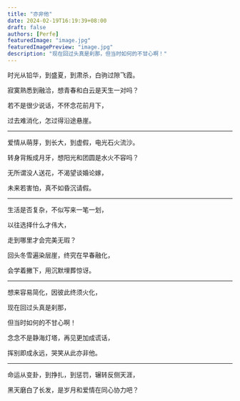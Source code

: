 ```yaml
---
title: "亦非他"
date: 2024-02-19T16:19:39+08:00
draft: false
authors: [Perfe]
featuredImage: "image.jpg"
featuredImagePreview: "image.jpg"
description: "现在回过头真是刹那，但当时如何的不甘心啊！"
---
```

<!--more-->

时光从铅华，到盛夏，到肃杀，白驹过隙飞霞。

寂寞熟悉到融洽，想青春和白云是天生一对吗？

若不是很少说话，不怀念花前月下，

过去难消化，怎过得沿途悬崖。

---

爱情从萌芽，到长大，到虚假，电光石火流沙。

转身背叛成月牙，想阳光和团圆是水火不容吗？

无所谓没人送花，不渴望谈婚论嫁，

未来若害怕，真不如昏沉请假。

---

生活是否复杂，不似写来一笔一划，

以往选择什么才伟大，

走到哪里才会完美无瑕？

回头冬雪遍染层崖，终究在早春融化，

会学着撇下，用沉默埋葬惊讶。

---

想来容易简化，因彼此终须火化，

现在回过头真是刹那，

但当时如何的不甘心啊！

念念不是静海灯塔，再见更加成谎话，

挥别即成永远，哭笑从此亦非他。

---

命运从变卦，到挣扎，到惩罚，辗转反侧天涯，

黑天磨白了长发，是岁月和爱情在同心协力吧？